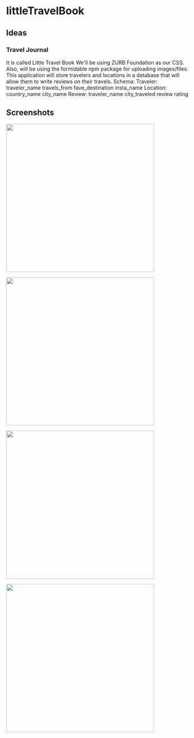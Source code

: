 # littleTravelBook

## Ideas

### Travel Journal


It is called Little Travel Book
We'll be using ZURB Foundation as our CSS.
Also, will be using the formidable npm package for uploading images/files.
This application will store travelers and locations in a database that will allow them to write reviews on their travels.
Schema:
Traveler:
     traveler_name
     travels_from
     fave_destination
     insta_name
Location:
     country_name
     city_name
Review:
     traveler_name
     city_traveled
     review
     rating

## Screenshots

[<img src="./Assets/Screenshots/littleTravelBook_LandingPage_Template.jpeg?raw=true" height="400"/>](./Assets/Screenshots/littleTravelBook_LandingPage_Template.jpeg?raw=true)
<br>

[<img src="./Assets/Screenshots/littleTravelBook_LoginPage_Template.jpeg?raw=true" height="400"/>](./Assets/Screenshots/littleTravelBook_LoginPage_Template.jpeg?raw=true)
<br>

[<img src="./Assets/Screenshots/littleTravelBook_TravelerPage_Template.jpeg?raw=true" height="400"/>](./Assets/Screenshots/littleTravelBook_TravelerPage_Template.jpeg?raw=true)
<br>

[<img src="./Assets/Screenshots/littleTravelBook_JournalEntry_Template.jpeg?raw=true" height="400"/>](./Assets/Screenshots/littleTravelBook_LandingPage_Template.jpeg?raw=true)
